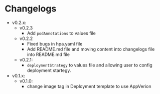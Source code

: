 # Changelogs
- v0.2.x:
  - v0.2.3
    - Add `podAnnotations` to values file
  - v0.2.2
    - Fixed bugs in hpa.yaml file
    - Add README.md file and moving content into changelogs file into README.md file
  - v0.2.1:
    - `deploymentStrategy` to values file and allowing user to config deployment startegy.
- v0.1.x:
  - v0.1.0: 
    - change image tag in Deployment template to use AppVerion